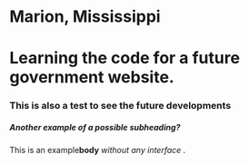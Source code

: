 # Marion, Mississippi
<h1> Learning the code for a future government website.</h1>
<h3> This is also a test to see the future developments </h3>
<h5> Another <strong> example </strong> of a possible subheading? </h5>
<body> This is an example<strong>body</strong><em> without any interface </em>. 
